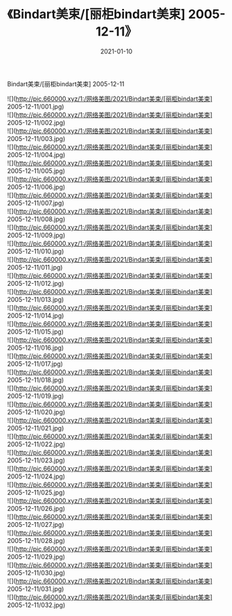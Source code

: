 ﻿---
layout: post
title:  《Bindart美束/[丽柜bindart美束] 2005-12-11》
date:   2021-01-10
img: http://pic.660000.xyz/1:/网络美图/2021/Bindart美束/[丽柜bindart美束] 2005-12-11/000.jpg
categories: [美女, 清纯, 唯美]
---

Bindart美束/[丽柜bindart美束] 2005-12-11

 ![](http://pic.660000.xyz/1:/网络美图/2021/Bindart美束/[丽柜bindart美束] 2005-12-11/001.jpg) <br>![](http://pic.660000.xyz/1:/网络美图/2021/Bindart美束/[丽柜bindart美束] 2005-12-11/002.jpg) <br>![](http://pic.660000.xyz/1:/网络美图/2021/Bindart美束/[丽柜bindart美束] 2005-12-11/003.jpg) <br>![](http://pic.660000.xyz/1:/网络美图/2021/Bindart美束/[丽柜bindart美束] 2005-12-11/004.jpg) <br>![](http://pic.660000.xyz/1:/网络美图/2021/Bindart美束/[丽柜bindart美束] 2005-12-11/005.jpg) <br>![](http://pic.660000.xyz/1:/网络美图/2021/Bindart美束/[丽柜bindart美束] 2005-12-11/006.jpg) <br>![](http://pic.660000.xyz/1:/网络美图/2021/Bindart美束/[丽柜bindart美束] 2005-12-11/007.jpg) <br>![](http://pic.660000.xyz/1:/网络美图/2021/Bindart美束/[丽柜bindart美束] 2005-12-11/008.jpg) <br>![](http://pic.660000.xyz/1:/网络美图/2021/Bindart美束/[丽柜bindart美束] 2005-12-11/009.jpg) <br>![](http://pic.660000.xyz/1:/网络美图/2021/Bindart美束/[丽柜bindart美束] 2005-12-11/010.jpg) <br>![](http://pic.660000.xyz/1:/网络美图/2021/Bindart美束/[丽柜bindart美束] 2005-12-11/011.jpg) <br>![](http://pic.660000.xyz/1:/网络美图/2021/Bindart美束/[丽柜bindart美束] 2005-12-11/012.jpg) <br>![](http://pic.660000.xyz/1:/网络美图/2021/Bindart美束/[丽柜bindart美束] 2005-12-11/013.jpg) <br>![](http://pic.660000.xyz/1:/网络美图/2021/Bindart美束/[丽柜bindart美束] 2005-12-11/014.jpg) <br>![](http://pic.660000.xyz/1:/网络美图/2021/Bindart美束/[丽柜bindart美束] 2005-12-11/015.jpg) <br>![](http://pic.660000.xyz/1:/网络美图/2021/Bindart美束/[丽柜bindart美束] 2005-12-11/016.jpg) <br>![](http://pic.660000.xyz/1:/网络美图/2021/Bindart美束/[丽柜bindart美束] 2005-12-11/017.jpg) <br>![](http://pic.660000.xyz/1:/网络美图/2021/Bindart美束/[丽柜bindart美束] 2005-12-11/018.jpg) <br>![](http://pic.660000.xyz/1:/网络美图/2021/Bindart美束/[丽柜bindart美束] 2005-12-11/019.jpg) <br>![](http://pic.660000.xyz/1:/网络美图/2021/Bindart美束/[丽柜bindart美束] 2005-12-11/020.jpg) <br>![](http://pic.660000.xyz/1:/网络美图/2021/Bindart美束/[丽柜bindart美束] 2005-12-11/021.jpg) <br>![](http://pic.660000.xyz/1:/网络美图/2021/Bindart美束/[丽柜bindart美束] 2005-12-11/022.jpg) <br>![](http://pic.660000.xyz/1:/网络美图/2021/Bindart美束/[丽柜bindart美束] 2005-12-11/023.jpg) <br>![](http://pic.660000.xyz/1:/网络美图/2021/Bindart美束/[丽柜bindart美束] 2005-12-11/024.jpg) <br>![](http://pic.660000.xyz/1:/网络美图/2021/Bindart美束/[丽柜bindart美束] 2005-12-11/025.jpg) <br>![](http://pic.660000.xyz/1:/网络美图/2021/Bindart美束/[丽柜bindart美束] 2005-12-11/026.jpg) <br>![](http://pic.660000.xyz/1:/网络美图/2021/Bindart美束/[丽柜bindart美束] 2005-12-11/027.jpg) <br>![](http://pic.660000.xyz/1:/网络美图/2021/Bindart美束/[丽柜bindart美束] 2005-12-11/028.jpg) <br>![](http://pic.660000.xyz/1:/网络美图/2021/Bindart美束/[丽柜bindart美束] 2005-12-11/029.jpg) <br>![](http://pic.660000.xyz/1:/网络美图/2021/Bindart美束/[丽柜bindart美束] 2005-12-11/030.jpg) <br>![](http://pic.660000.xyz/1:/网络美图/2021/Bindart美束/[丽柜bindart美束] 2005-12-11/031.jpg) <br>![](http://pic.660000.xyz/1:/网络美图/2021/Bindart美束/[丽柜bindart美束] 2005-12-11/032.jpg) <br>